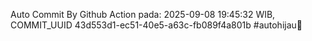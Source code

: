 Auto Commit By Github Action pada: 2025-09-08 19:45:32 WIB, COMMIT_UUID 43d553d1-ec51-40e5-a63c-fb089f4a801b #autohijau🗿
